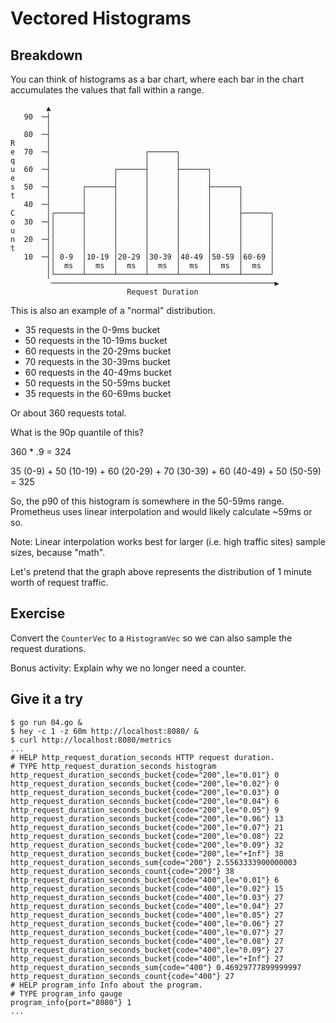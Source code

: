 # Vectored Histograms

## Breakdown

You can think of histograms as a bar chart, where each bar in the chart accumulates the values that fall within a range.

```text
        ▲
   90  ─┤
        │
   80  ─┤
R       │
e  70  ─┤                     ┌──────┐
q       │                     │      │
u  60  ─┤              ┌──────┤      ├──────┐
e       │              │      │      │      │
s  50  ─┤       ┌──────┤      │      │      ├──────┐
t       │       │      │      │      │      │      │
   40  ─┤       │      │      │      │      │      │
C       │┌──────┤      │      │      │      │      ├──────┐
o  30  ─┤│      │      │      │      │      │      │      │
u       ││      │      │      │      │      │      │      │
n  20  ─┤│      │      │      │      │      │      │      │
t       ││      │      │      │      │      │      │      │
   10  ─┤│ 0-9  │10-19 │20-29 │30-39 │40-49 │50-59 │60-69 │
        ││  ms  │  ms  │  ms  │  ms  │  ms  │  ms  │  ms  │
        │└──────┴──────┴──────┴──────┴──────┴──────┴──────┘
         ──────────────────────────────────────────────────▶
                          Request Duration
```

This is also an example of a "normal" distribution.

* 35 requests in the 0-9ms bucket
* 50 requests in the 10-19ms bucket
* 60 requests in the 20-29ms bucket
* 70 requests in the 30-39ms bucket
* 60 requests in the 40-49ms bucket
* 50 requests in the 50-59ms bucket
* 35 requests in the 60-69ms bucket

Or about 360 requests total.

What is the 90p quantile of this?

360 * .9 = 324

35 (0-9) + 50 (10-19) + 60 (20-29) + 70 (30-39) + 60 (40-49) + 50 (50-59) = 325

So, the p90 of this histogram is somewhere in the 50-59ms range.
Prometheus uses linear interpolation and would likely calculate ~59ms or so.

Note: Linear interpolation works best for larger (i.e. high traffic sites) sample sizes, because "math".

Let's pretend that the graph above represents the distribution of 1 minute worth of request traffic.

## Exercise

Convert the `CounterVec` to a `HistogramVec` so we can also sample the request durations.

Bonus activity: Explain why we no longer need a counter.

## Give it a try

```console
$ go run 04.go &
$ hey -c 1 -z 60m http://localhost:8080/ &
$ curl http://localhost:8080/metrics
...
# HELP http_request_duration_seconds HTTP request duration.
# TYPE http_request_duration_seconds histogram
http_request_duration_seconds_bucket{code="200",le="0.01"} 0
http_request_duration_seconds_bucket{code="200",le="0.02"} 0
http_request_duration_seconds_bucket{code="200",le="0.03"} 0
http_request_duration_seconds_bucket{code="200",le="0.04"} 6
http_request_duration_seconds_bucket{code="200",le="0.05"} 9
http_request_duration_seconds_bucket{code="200",le="0.06"} 13
http_request_duration_seconds_bucket{code="200",le="0.07"} 21
http_request_duration_seconds_bucket{code="200",le="0.08"} 22
http_request_duration_seconds_bucket{code="200",le="0.09"} 32
http_request_duration_seconds_bucket{code="200",le="+Inf"} 38
http_request_duration_seconds_sum{code="200"} 2.5563333900000003
http_request_duration_seconds_count{code="200"} 38
http_request_duration_seconds_bucket{code="400",le="0.01"} 6
http_request_duration_seconds_bucket{code="400",le="0.02"} 15
http_request_duration_seconds_bucket{code="400",le="0.03"} 27
http_request_duration_seconds_bucket{code="400",le="0.04"} 27
http_request_duration_seconds_bucket{code="400",le="0.05"} 27
http_request_duration_seconds_bucket{code="400",le="0.06"} 27
http_request_duration_seconds_bucket{code="400",le="0.07"} 27
http_request_duration_seconds_bucket{code="400",le="0.08"} 27
http_request_duration_seconds_bucket{code="400",le="0.09"} 27
http_request_duration_seconds_bucket{code="400",le="+Inf"} 27
http_request_duration_seconds_sum{code="400"} 0.46929777899999997
http_request_duration_seconds_count{code="400"} 27
# HELP program_info Info about the program.
# TYPE program_info gauge
program_info{port="8080"} 1
...
```
